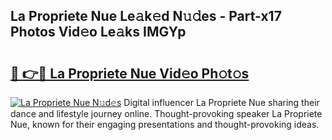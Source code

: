 ## La Propriete Nue Le𝚊k𝚎d N𝚞𝚍es - Part-x17 Photos Vid𝚎o Le𝚊ks IMGYp

# <h2><a href="http://fb9lgsj.evod.top/?m=La+Propriete+Nue">🔗 👉🔴 La Propriete Nue Vid𝚎o Ph𝚘t𝚘s</a></h2>

[![La Propriete Nue N𝚞d𝚎s](https://i.imgur.com/8V9OHl7.gif)](http://fb9lgsj.evod.top/?m=La+Propriete+Nue)
Digital influencer La Propriete Nue sharing their dance and lifestyle journey online. Thought-provoking speaker La Propriete Nue, known for their engaging presentations and thought-provoking ideas. 

